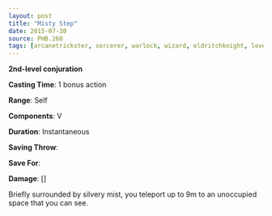 ```yaml
---
layout: post
title: "Misty Step"
date: 2015-07-30
source: PHB.260
tags: [arcanetrickster, sorcerer, warlock, wizard, eldritchknight, level2, conjuration]
---
```


**2nd-level conjuration**

**Casting Time**: 1 bonus action

**Range**: Self

**Components**: V

**Duration**: Instantaneous

**Saving Throw**:

**Save For**:

**Damage**: []

Briefly surrounded by silvery mist, you teleport up to 9m to an unoccupied space that you can see.
